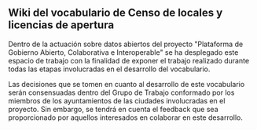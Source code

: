 ## Wiki del vocabulario de Censo de locales y licencias de apertura

Dentro de la actuación sobre datos abiertos del proyecto "Plataforma de Gobierno Abierto, Colaborativa e Interoperable" se ha desplegado este espacio de trabajo con la finalidad de exponer el trabajo realizado durante todas las etapas involucradas en el desarrollo del vocabulario. 

Las decisiones que se tomen en cuanto al desarrollo de este vocabulario serán consensuadas dentro del Grupo de Trabajo conformado por los miembros de los ayuntamientos de las ciudades involucradas en el proyecto. Sin embargo, se tendrá en cuenta el feedback que sea proporcionado por aquellos interesados en colaborar en este desarrollo.
